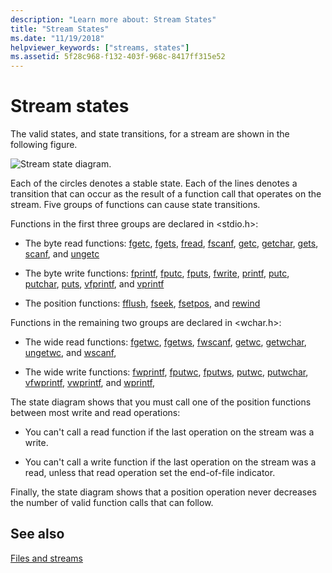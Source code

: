 ```yaml
---
description: "Learn more about: Stream States"
title: "Stream States"
ms.date: "11/19/2018"
helpviewer_keywords: ["streams, states"]
ms.assetid: 5f28c968-f132-403f-968c-8417ff315e52
---
```

# Stream states

The valid states, and state transitions, for a stream are shown in the following figure.

![Stream state diagram.](./media/stream.gif "Stream state diagram")

Each of the circles denotes a stable state. Each of the lines denotes a transition that can occur as the result of a function call that operates on the stream. Five groups of functions can cause state transitions.

Functions in the first three groups are declared in \<stdio.h>:

- The byte read functions: [fgetc](./reference/fgetc-fgetwc.md), [fgets](./reference/fgets-fgetws.md), [fread](./reference/fread.md), [fscanf](./reference/fscanf-fscanf-l-fwscanf-fwscanf-l.md), [getc](./reference/getc-getwc.md), [getchar](./reference/getc-getwc.md), [gets](./gets-getws.md), [scanf](./reference/scanf-scanf-l-wscanf-wscanf-l.md), and [ungetc](./reference/ungetc-ungetwc.md)

- The byte write functions: [fprintf](./reference/fprintf-fprintf-l-fwprintf-fwprintf-l.md), [fputc](./reference/fputc-fputwc.md), [fputs](./reference/fputs-fputws.md), [fwrite](./reference/fwrite.md), [printf](./reference/printf-printf-l-wprintf-wprintf-l.md), [putc](./reference/putc-putwc.md), [putchar](./reference/putc-putwc.md), [puts](./reference/puts-putws.md), [vfprintf](./reference/vfprintf-vfprintf-l-vfwprintf-vfwprintf-l.md), and [vprintf](./reference/vprintf-vprintf-l-vwprintf-vwprintf-l.md)

- The position functions: [fflush](./reference/fflush.md), [fseek](./reference/fseek-fseeki64.md), [fsetpos](./reference/fsetpos.md), and [rewind](./reference/rewind.md)

Functions in the remaining two groups are declared in \<wchar.h>:

- The wide read functions: [fgetwc](./reference/fgetc-fgetwc.md), [fgetws](./reference/fgets-fgetws.md), [fwscanf](./reference/fscanf-fscanf-l-fwscanf-fwscanf-l.md), [getwc](./reference/getc-getwc.md), [getwchar](./reference/getc-getwc.md), [ungetwc](./reference/ungetc-ungetwc.md), and [wscanf](./reference/scanf-scanf-l-wscanf-wscanf-l.md),

- The wide write functions: [fwprintf](./reference/fprintf-fprintf-l-fwprintf-fwprintf-l.md), [fputwc](./reference/fputc-fputwc.md), [fputws](./reference/fputs-fputws.md), [putwc](./reference/putc-putwc.md), [putwchar](./reference/fputc-fputwc.md), [vfwprintf](./reference/vfprintf-vfprintf-l-vfwprintf-vfwprintf-l.md), [vwprintf](./reference/vprintf-vprintf-l-vwprintf-vwprintf-l.md), and [wprintf](./reference/printf-printf-l-wprintf-wprintf-l.md),

The state diagram shows that you must call one of the position functions between most write and read operations:

- You can't call a read function if the last operation on the stream was a write.

- You can't call a write function if the last operation on the stream was a read, unless that read operation set the end-of-file indicator.

Finally, the state diagram shows that a position operation never decreases the number of valid function calls that can follow.

## See also

[Files and streams](./files-and-streams.md)
